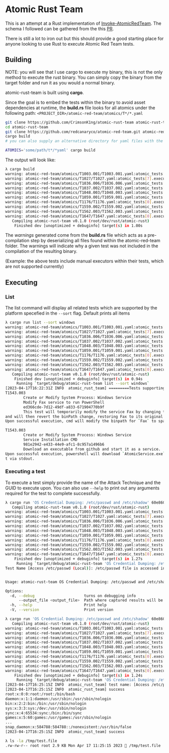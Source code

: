 # Atomic Rust Team

This is an attempt at a Rust implementation of
[Invoke-AtomicRedTeam](https://github.com/redcanaryco/invoke-atomicredteam). The
schema I followed can be gathered from the this [PR](https://github.com/redcanaryco/atomic-red-team/pull/1619).

There is still a lot to iron out but this should provide a good starting place
for anyone looking to use Rust to execute Atomic Red Team tests.

## Building

NOTE: you will see that I use cargo to execute my binary, this is not the only
method to execute the rust binary. You can simply copy the binary from the
target folder and run it as you would a normal binary.

atomic-rust-team is built using **cargo**.

Since the goal is to embed the tests within the binary to avoid asset
dependencies at runtime, the **build.rs** file looks for all atomics under the
following path: `<PROJECT_DIR>/atomic-red-team/atomics/T*/*.yaml`

```bash
git clone https://github.com/CrimsonK1ng/atomic-rust-team atomic-rust-team
cd atomic-rust-team
git clone https://github.com/redcanaryco/atomic-red-team.git atomic-red-team
cargo build
# you can also supply an alternative directory for yaml files with the ATOMICS env variable like so:

ATOMICS='some/path/t*/*yaml' cargo build
```

The output will look like:

```bash
λ cargo build
warning: atomic-red-team/atomics/T1003.001/T1003.001.yaml:atomic_tests[4].executor: missing field `command` at line 127 column 5
warning: atomic-red-team/atomics/T1027/T1027.yaml:atomic_tests[7].executor: missing field `command` at line 195 column 5
warning: atomic-red-team/atomics/T1036.006/T1036.006.yaml:atomic_tests[0].executor: missing field `command` at line 11 column 5
warning: atomic-red-team/atomics/T1037.002/T1037.002.yaml:atomic_tests[0].executor: missing field `command` at line 11 column 5
warning: atomic-red-team/atomics/T1048.003/T1048.003.yaml:atomic_tests[0].executor: missing field `command` at line 14 column 5
warning: atomic-red-team/atomics/T1059.001/T1059.001.yaml:atomic_tests[9].executor: missing field `command` at line 161 column 5
warning: atomic-red-team/atomics/T1176/T1176.yaml:atomic_tests[0].executor: missing field `command` at line 12 column 5
warning: atomic-red-team/atomics/T1559.002/T1559.002.yaml:atomic_tests[0].executor: missing field `command` at line 11 column 5
warning: atomic-red-team/atomics/T1562.003/T1562.003.yaml:atomic_tests[1].executor: missing field `command` at line 32 column 5
warning: atomic-red-team/atomics/T1647/T1647.yaml:atomic_tests[0].executor: missing field `command` at line 11 column 5
   Compiling atomic-rust-team v0.1.0 (root/dev/rust/atomic-rust)
    Finished dev [unoptimized + debuginfo] target(s) in 1.00s
```


The *warnings* generated come from the **build.rs** file which acts as a
pre-compilation step by deserializing all files found within the atomic-red-team
folder. The warnings will indicate why a given test was not included in the
compilation of the resulting binary.

(Example: the above tests include manual executors within their tests, which are
not supported currently)


## Executing

### List

The list command will display all related tests which are supported by the
platform specefied in the `--sort` flag. Default prints all items

```bash
λ cargo run list --sort windows
warning: atomic-red-team/atomics/T1003.001/T1003.001.yaml:atomic_tests[4].executor: missing field `command` at line 127 column 5
warning: atomic-red-team/atomics/T1027/T1027.yaml:atomic_tests[7].executor: missing field `command` at line 195 column 5
warning: atomic-red-team/atomics/T1036.006/T1036.006.yaml:atomic_tests[0].executor: missing field `command` at line 11 column 5
warning: atomic-red-team/atomics/T1037.002/T1037.002.yaml:atomic_tests[0].executor: missing field `command` at line 11 column 5
warning: atomic-red-team/atomics/T1048.003/T1048.003.yaml:atomic_tests[0].executor: missing field `command` at line 14 column 5
warning: atomic-red-team/atomics/T1059.001/T1059.001.yaml:atomic_tests[9].executor: missing field `command` at line 161 column 5
warning: atomic-red-team/atomics/T1176/T1176.yaml:atomic_tests[0].executor: missing field `command` at line 12 column 5
warning: atomic-red-team/atomics/T1559.002/T1559.002.yaml:atomic_tests[0].executor: missing field `command` at line 11 column 5
warning: atomic-red-team/atomics/T1562.003/T1562.003.yaml:atomic_tests[1].executor: missing field `command` at line 32 column 5
warning: atomic-red-team/atomics/T1647/T1647.yaml:atomic_tests[0].executor: missing field `command` at line 11 column 5
   Compiling atomic-rust-team v0.1.0 (root/dev/rust/atomic-rust)
    Finished dev [unoptimized + debuginfo] target(s) in 0.94s
     Running `target/debug/atomic-rust-team list --sort windows`
[2023-04-17T16:22:31Z INFO  atomic_rust_team] =========Tests supporting platform windows==========
T1543.003
        Create or Modify System Process: Windows Service
        Modify Fax service to run PowerShell
        ed366cde-7d12-49df-a833-671904770b9f
        This test will temporarily modify the service Fax by changing the binPath to PowerShell
and will then revert the binPath change, restoring Fax to its original state.
Upon successful execution, cmd will modify the binpath for `Fax` to spawn powershell. Powershell will then spawn.

T1543.003
        Create or Modify System Process: Windows Service
        Service Installation CMD
        981e2942-e433-44e9-afc1-8c957a1496b6
        Download an executable from github and start it as a service.
Upon successful execution, powershell will download `AtomicService.exe` from github. cmd.exe will spawn sc.exe which will create and start the service. Results will outpu
t via stdout.

```

### Executing a test

To execute a test simply provide the name of the Attack Technique and the GUID
to execute upon. You can also use `--help` to print out any arguments required for
the test to complete successfully.

```bash
λ cargo run 'OS Credential Dumping: /etc/passwd and /etc/shadow' 60e860b6-8ae6-49db-ad07-5e73edd88f5d -h
   Compiling atomic-rust-team v0.1.0 (root/dev/rust/atomic-rust)
warning: atomic-red-team/atomics/T1003.001/T1003.001.yaml:atomic_tests[4].executor: missing field `command` at line 127 column 5
warning: atomic-red-team/atomics/T1027/T1027.yaml:atomic_tests[7].executor: missing field `command` at line 195 column 5
warning: atomic-red-team/atomics/T1036.006/T1036.006.yaml:atomic_tests[0].executor: missing field `command` at line 11 column 5
warning: atomic-red-team/atomics/T1037.002/T1037.002.yaml:atomic_tests[0].executor: missing field `command` at line 11 column 5
warning: atomic-red-team/atomics/T1048.003/T1048.003.yaml:atomic_tests[0].executor: missing field `command` at line 14 column 5
warning: atomic-red-team/atomics/T1059.001/T1059.001.yaml:atomic_tests[9].executor: missing field `command` at line 161 column 5
warning: atomic-red-team/atomics/T1176/T1176.yaml:atomic_tests[0].executor: missing field `command` at line 12 column 5
warning: atomic-red-team/atomics/T1559.002/T1559.002.yaml:atomic_tests[0].executor: missing field `command` at line 11 column 5
warning: atomic-red-team/atomics/T1562.003/T1562.003.yaml:atomic_tests[1].executor: missing field `command` at line 32 column 5
warning: atomic-red-team/atomics/T1647/T1647.yaml:atomic_tests[0].executor: missing field `command` at line 11 column 5
    Finished dev [unoptimized + debuginfo] target(s) in 1.27s
     Running `target/debug/atomic-rust-team 'OS Credential Dumping: /etc/passwd and /etc/shadow' 60e860b6-8ae6-49db-ad07-5e73edd88f5d -h`
Test Name [Access /etc/passwd (Local)]: /etc/passwd file is accessed in Linux environments


Usage: atomic-rust-team OS Credential Dumping: /etc/passwd and /etc/shadow 60e860b6-8ae6-49db-ad07-5e73edd88f5d [OPTIONS]

Options:
  -d, --debug                      turns on debugging info
      --output_file <output_file>  Path where captured results will be placed [default: /tmp/T1003.008.txt]
  -h, --help                       Print help
  -V, --version                    Print version

```


```bash
λ cargo run 'OS Credential Dumping: /etc/passwd and /etc/shadow' 60e860b6-8ae6-49db-ad07-5e73edd88f5d --output_file /tmp/test.file
   Compiling atomic-rust-team v0.1.0 (root/dev/rust/atomic-rust)
warning: atomic-red-team/atomics/T1003.001/T1003.001.yaml:atomic_tests[4].executor: missing field `command` at line 127 column 5
warning: atomic-red-team/atomics/T1027/T1027.yaml:atomic_tests[7].executor: missing field `command` at line 195 column 5
warning: atomic-red-team/atomics/T1036.006/T1036.006.yaml:atomic_tests[0].executor: missing field `command` at line 11 column 5
warning: atomic-red-team/atomics/T1037.002/T1037.002.yaml:atomic_tests[0].executor: missing field `command` at line 11 column 5
warning: atomic-red-team/atomics/T1048.003/T1048.003.yaml:atomic_tests[0].executor: missing field `command` at line 14 column 5
warning: atomic-red-team/atomics/T1059.001/T1059.001.yaml:atomic_tests[9].executor: missing field `command` at line 161 column 5
warning: atomic-red-team/atomics/T1176/T1176.yaml:atomic_tests[0].executor: missing field `command` at line 12 column 5
warning: atomic-red-team/atomics/T1559.002/T1559.002.yaml:atomic_tests[0].executor: missing field `command` at line 11 column 5
warning: atomic-red-team/atomics/T1562.003/T1562.003.yaml:atomic_tests[1].executor: missing field `command` at line 32 column 5
warning: atomic-red-team/atomics/T1647/T1647.yaml:atomic_tests[0].executor: missing field `command` at line 11 column 5
    Finished dev [unoptimized + debuginfo] target(s) in 1.24s
     Running `target/debug/atomic-rust-team 'OS Credential Dumping: /etc/passwd and /etc/shadow' 60e860b6-8ae6-49db-ad07-5e73edd88f5d --output_file /tmp/test.file`
[2023-04-17T16:25:15Z INFO  atomic_rust_team] test name: [Access /etc/passwd (Local)]
[2023-04-17T16:25:15Z INFO  atomic_rust_team] success
root:x:0:0:root:/root:/bin/bash
daemon:x:1:1:daemon:/usr/sbin:/usr/sbin/nologin
bin:x:2:2:bin:/bin:/usr/sbin/nologin
sys:x:3:3:sys:/dev:/usr/sbin/nologin
sync:x:4:65534:sync:/bin:/bin/sync
games:x:5:60:games:/usr/games:/usr/sbin/nologin
...
snap_daemon:x:584788:584788::/nonexistent:/usr/bin/false
[2023-04-17T16:25:15Z INFO  atomic_rust_team] success

λ ls -la /tmp/test.file 
.rw-rw-r-- root root 2.9 KB Mon Apr 17 11:25:15 2023  /tmp/test.file
```

